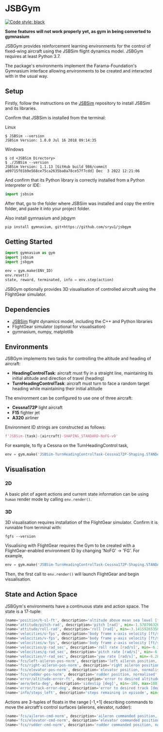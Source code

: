 # JSBGym

[![Code style: black](https://img.shields.io/badge/code%20style-black-000000.svg)](https://github.com/psf/black)

**Some features will not work properly yet, as gym in being converted to gymnasium**

JSBGym provides reinforcement learning environments for the control of fixed-wing aircraft using the JSBSim flight dynamics model. JSBGym requires at least Python 3.7.

The package's environments implement the Farama-Foundation's Gymnasium interface allowing environments to be created and interacted with in the usual way.

## Setup

Firstly, follow the instructions on the [JSBSim](https://github.com/JSBSim-Team/jsbsim) repository to install JSBSim and its libraries.

Confirm that JSBSim is installed from the terminal:

Linux

```console
$ JSBSim --version
JSBSim Version: 1.0.0 Jul 16 2018 09:14:35
```

Windows

```console
$ cd <JSBSim Directory>
$ ./JSBSim --version
JSBSim Version: 1.1.13 [GitHub build 986/commit a09715f01b9e568ce75ca2635ba0a78ce57f7cdd] Dec  3 2022 12:21:06
```

And confirm that its Python library is correctly installed from a Python interpreter or IDE:

```python
import jsbsim
```

After that, go to the folder where JSBSim was installed and copy the entire folder, and paste it into your project folder.

Also install gymnasium and jsbgym

```console
pip install gymnasium, git+https://github.com/sryu1/jsbgym
```

## Getting Started

```python
import gymnasium as gym
import jsbsim
import jsbgym

env = gym.make(ENV_ID)
env.reset()
state, reward, terminated, info = env.step(action)
```

JSBGym optionally provides 3D visualisation of controlled aircraft using the FlightGear simulator.

## Dependencies

* [JSBSim](https://github.com/JSBSim-Team/jsbsim) flight dynamics model, including the C++ and Python libraries
* FlightGear simulator (optional for visualisation)
* gymnasium, numpy, matplotlib

## Environments

JSBGym implements two tasks for controlling the altitude and heading of aircraft:

* **HeadingControlTask**: aircraft must fly in a straight line, maintaining its initial altitude and direction of travel (heading)
* **TurnHeadingControlTask**: aircraft must turn to face a random target heading while maintaining their initial altitude

The environment can be configured to use one of three aircraft:

* **Cessna172P** light aircraft
* **F15** fighter jet
* **A320** airliner

Environment ID strings are constructed as follows:

```python
f'JSBSim-{task}-{aircraft}-SHAPING_STANDARD-NoFG-v0'
```

For example, to fly a Cessna on the TurnHeadingControl task,

```python
env = gym.make('JSBSim-TurnHeadingControlTask-Cessna172P-Shaping.STANDARD-NoFG-v0')
```

## Visualisation

### 2D

A basic plot of agent actions and current state information can be using `human` render mode by calling `env.render()`.

### 3D

3D visualisation requires installation of the FlightGear simulator. Confirm it is runnable from terminal with:

```console
fgfs --version
```

Visualising with FlightGear requires the Gym to be created with a FlightGear-enabled environment ID by changing 'NoFG' -> 'FG'. For example,

```python
env = gym.make('JSBSim-TurnHeadingControlTask-Cessna172P-Shaping.STANDARD-NoFG-v0', render_mode="flightgear")
```

Then, the first call to `env.render()` will launch FlightGear and begin visualisation.

## State and Action Space

JSBGym's environments have a continuous state and action space. The state is a 17-tuple:

```python
(name='position/h-sl-ft', description='altitude above mean sea level [ft]', min=-1400, max=85000)
(name='attitude/pitch-rad', description='pitch [rad]', min=-1.5707963267948966, max=1.5707963267948966)
(name='attitude/roll-rad', description='roll [rad]', min=-3.141592653589793, max=3.141592653589793)
(name='velocities/u-fps', description='body frame x-axis velocity [ft/s]', min=-2200, max=2200)
(name='velocities/v-fps', description='body frame y-axis velocity [ft/s]', min=-2200, max=2200)
(name='velocities/w-fps', description='body frame z-axis velocity [ft/s]', min=-2200, max=2200)
(name='velocities/p-rad_sec', description='roll rate [rad/s]', min=-6.283185307179586, max=6.283185307179586)
(name='velocities/q-rad_sec', description='pitch rate [rad/s]', min=-6.283185307179586, max=6.283185307179586)
(name='velocities/r-rad_sec', description='yaw rate [rad/s]', min=-6.283185307179586, max=6.283185307179586)
(name='fcs/left-aileron-pos-norm', description='left aileron position, normalised', min=-1, max=1)
(name='fcs/right-aileron-pos-norm', description='right aileron position, normalised', min=-1, max=1)
(name='fcs/elevator-pos-norm', description='elevator position, normalised', min=-1, max=1)
(name='fcs/rudder-pos-norm', description='rudder position, normalised', min=-1, max=1)
(name='error/altitude-error-ft', description='error to desired altitude [ft]', min=-1400, max=85000)
(name='aero/beta-deg', description='sideslip [deg]', min=-180, max=180)
(name='error/track-error-deg', description='error to desired track [deg]', min=-180, max=180)
(name='info/steps_left', description='steps remaining in episode', min=0, max=300)
 ```

 Actions are 3-tuples of floats in the range [-1,+1] describing commands to move the aircraft's control surfaces (ailerons, elevator, rudder):

 ```python
 (name='fcs/aileron-cmd-norm', description='aileron commanded position, normalised', min=-1.0, max=1.0)
 (name='fcs/elevator-cmd-norm', description='elevator commanded position, normalised', min=-1.0, max=1.0)
 (name='fcs/rudder-cmd-norm', description='rudder commanded position, normalised', min=-1.0, max=1.0)
 ```
